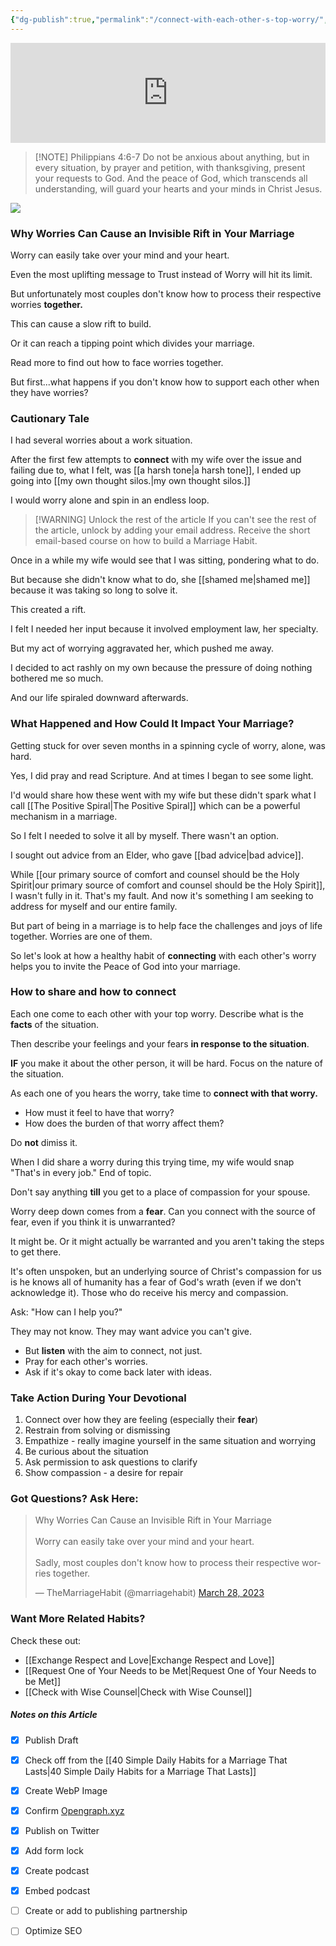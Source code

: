 ```yaml
---
{"dg-publish":true,"permalink":"/connect-with-each-other-s-top-worry/","created":"2023-03-14T21:20:41.843-07:00"}
---
```


<div class="podcastdotco-wrapper"><iframe data-target="the-marriage-habit/how-worry-can-divide-your-marriage-and-the-key-to-repair" src="https://play.pod.co/the-marriage-habit/how-worry-can-divide-your-marriage-and-the-key-to-repair" frameborder="0" width="100%" scrolling="no" style="overflow:hidden;max-width:750px;height:160px;"class="podcastdotco-player podcastdotco-player--episode"></iframe><script src="https://play.pod.co/embed/frame-v1.js"></script></div>

> [!NOTE] Philippians 4:6-7
> Do not be anxious about anything, but in every situation, by prayer and petition, with thanksgiving, present your requests to God. And the peace of God, which transcends all understanding, will guard your hearts and your minds in Christ Jesus.

![](https://res.cloudinary.com/dt9hlo5sw/image/upload/v1680023394/obsidian/image_ksu7tz.png)

### Why Worries Can Cause an Invisible Rift in Your Marriage
Worry can easily take over your mind and your heart.

Even the most uplifting message to Trust instead of Worry will hit its limit.

But unfortunately most couples don't know how to process their respective worries **together.**

This can cause a slow rift to build.

Or it can reach a tipping point which divides your marriage.

Read more to find out how to face worries together.

But first...what happens if you don't know how to support each other when they have worries?

### Cautionary Tale
I had several worries about a work situation.

After the first few attempts to **connect** with my wife over the issue and failing due to, what I felt, was [[a harsh tone\|a harsh tone]], I ended up going into [[my own thought silos.\|my own thought silos.]]

I would worry alone and spin in an endless loop.

> [!WARNING] Unlock the rest of the article
> If you can't see the rest of the article, unlock by adding your email address.  Receive the short email-based course on how to build a Marriage Habit.
<div class="convertful-202420"></div>
<!--- form here -->
<div class="convertful-202420"></div>

Once in a while my wife would see that I was sitting, pondering what to do.

But because she didn't know what to do, she [[shamed me\|shamed me]] because it was taking so long to solve it.

This created a rift.

I felt I needed her input because it involved employment law, her specialty.

But my act of worrying aggravated her, which pushed me away.

I decided to act rashly on my own because the pressure of doing nothing bothered me so much.

And our life spiraled downward afterwards.  

### What Happened and How Could It Impact Your Marriage?
Getting stuck for over seven months in a spinning cycle of worry, alone, was hard.

Yes, I did pray and read Scripture.  And at times I began to see some light.

I'd would share how these went with my wife but these didn't spark what I call [[The Positive Spiral\|The Positive Spiral]] which can be a powerful mechanism in a marriage.

So I felt I needed to solve it all by myself.  There wasn't an option.

I sought out advice from an Elder, who gave [[bad advice\|bad advice]].

While [[our primary source of comfort and counsel should be the Holy Spirit\|our primary source of comfort and counsel should be the Holy Spirit]], I wasn't fully in it.  That's my fault. And now it's something I am seeking to address for myself and our entire family.

But part of being in a marriage is to help face the challenges and joys of life together.  Worries are one of them.

So let's look at how a healthy habit of **connecting** with each other's worry helps you to invite the Peace of God into your marriage.

### How to share and how to connect
Each one come to each other with your top worry. Describe what is the **facts** of the situation. 

Then describe your feelings and your fears **in response to the situation**.

**IF** you make it about the other person, it will be hard.  Focus on the nature of the situation.

As each one of you hears the worry, take time to **connect with that worry.**

- How must it feel to have that worry?
- How does the burden of that worry affect them?

Do **not** dimiss it.

When I did share a worry during this trying time, my wife would snap "That's in every job."  End of topic.

Don't say anything **till** you get to a place of compassion for your spouse.

Worry deep down comes from a **fear**.  Can you connect with the source of fear, even if you think it is unwarranted?

It might be.  Or it might actually be warranted and you aren't taking the steps to get there.

It's often unspoken, but an underlying source of Christ's compassion for us is he knows all of humanity has a fear of God's wrath (even if we don't acknowledge it).  Those who do receive his mercy and compassion.

Ask: "How can I help you?"

They may not know.  They may want advice you can't give.  

- But **listen** with the aim to connect, not just.
- Pray for each other's worries.
- Ask if it's okay to come back later with ideas.


### Take Action During Your Devotional
1. Connect over how they are feeling (especially their **fear**)
2. Restrain from solving or dismissing 
3. Empathize - really imagine yourself in the same situation and worrying
4. Be curious about the situation
5. Ask permission to ask questions to clarify
6. Show compassion - a desire for repair 

### Got Questions?  Ask Here:
<blockquote class="twitter-tweet"><p lang="en" dir="ltr">Why Worries Can Cause an Invisible Rift in Your Marriage<br><br>Worry can easily take over your mind and your heart.<br><br>Sadly, most couples don&#39;t know how to process their respective worries together.</p>&mdash; TheMarriageHabit (@marriagehabit) <a href="https://twitter.com/marriagehabit/status/1640775590650474496?ref_src=twsrc%5Etfw">March 28, 2023</a></blockquote> <script async src="https://platform.twitter.com/widgets.js" charset="utf-8"></script>

### Want More Related Habits?
Check these out:

- [[Exchange Respect and Love\|Exchange Respect and Love]]
- [[Request One of Your Needs to be Met\|Request One of Your Needs to be Met]]
- [[Check with Wise Counsel\|Check with Wise Counsel]]


  
<!-- HTML Meta Tags --> <head><title>Connect With Each Other's Top Worry</title> <meta name="description" content="Worry can easily take over your mind and your heart. Even the most uplifting message to Trust instead of Worry will hit its limit. But unfortunately most couples don't know how to process their respective worries together. This can cause a slow rift to build. Or it can reach a tipping point which divides your marriage. Read more to find out how to face worries together."> <!-- Facebook Meta Tags --> <meta property="og:url" content="https://themarriagehabit.com/connect-with-each-other-s-top-worry/"> <meta property="og:type" content="website"> <meta property="og:title" content="Connect With Each Other's Top Worry"> <meta property="og:description" content="Worry can easily take over your mind and your heart. Even the most uplifting message to Trust instead of Worry will hit its limit. But unfortunately most couples don't know how to process their respective worries together. This can cause a slow rift to build. Or it can reach a tipping point which divides your marriage. Read more to find out how to face worries together."> <meta property="og:image" content="https://res.cloudinary.com/dt9hlo5sw/image/upload/v1680023394/obsidian/image_ksu7tz.png"> <!-- Twitter Meta Tags --> <meta name="twitter:card" content="summary_large_image"> <meta property="twitter:domain" content="themarriagehabit.com"> <meta property="twitter:url" content="https://themarriagehabit.com/connect-with-each-other-s-top-worry/"> <meta name="twitter:title" content="Connect With Each Other's Top Worry"> <meta name="twitter:description" content="Worry can easily take over your mind and your heart. Even the most uplifting message to Trust instead of Worry will hit its limit. But unfortunately most couples don't know how to process their respective worries together. This can cause a slow rift to build. Or it can reach a tipping point which divides your marriage. Read more to find out how to face worries together."> <meta name="twitter:image" content="https://res.cloudinary.com/dt9hlo5sw/image/upload/v1680023394/obsidian/image_ksu7tz.png"></head> <!-- Meta Tags Generated via https://www.opengraph.xyz -->


##### Notes on this Article
- [x] Publish Draft
- [x] Check off from the [[40 Simple Daily Habits for a Marriage That Lasts\|40 Simple Daily Habits for a Marriage That Lasts]]
- [x] Create WebP Image
- [x] Confirm [Opengraph.xyz](https://opengraph.xyz)
- [x] Publish on Twitter
- [x] Add form lock
- [x] Create podcast
- [x] Embed podcast
- [ ] Create or add to publishing partnership
- [ ] Optimize SEO

